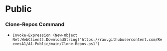 # Public

### Clone-Repos Command
- `Invoke-Expression (New-Object Net.WebClient).DownloadString('https://raw.githubusercontent.com/ReevesA1/A1-Public/main/Clone-Repos.ps1')
`